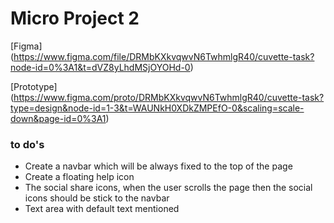 # Micro Project 2

[Figma] (https://www.figma.com/file/DRMbKXkvqwvN6TwhmlgR40/cuvette-task?node-id=0%3A1&t=dVZ8yLhdMSjOYOHd-0)

[Prototype] (https://www.figma.com/proto/DRMbKXkvqwvN6TwhmlgR40/cuvette-task?type=design&node-id=1-3&t=WAUNkH0XDkZMPEfO-0&scaling=scale-down&page-id=0%3A1)

### to do's

- Create a navbar which will be always fixed to the top of the page
- Create a floating help icon
- The social share icons, when the user scrolls the page then the social icons should be stick to the navbar
- Text area with default text mentioned
